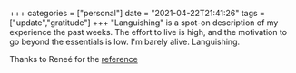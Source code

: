 +++
categories = ["personal"]
date = "2021-04-22T21:41:26"
tags = ["update","gratitude"]
+++
"Languishing" is a spot-on description of my experience the past weeks. The effort to live is high, and the motivation to go beyond the essentials is low. I'm barely alive. Languishing.

Thanks to Reneé for the [reference](https://www.nytimes.com/2021/04/19/well/mind/covid-mental-health-languishing.html)

